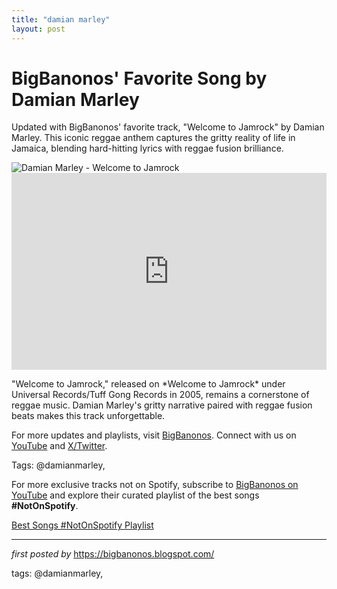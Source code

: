 ```yaml
---
title: "damian marley"
layout: post
---
```

<!-- Post Title -->
<h1 >BigBanonos' Favorite Song by Damian Marley</h1> <!-- Introductory Text -->
<p >Updated with BigBanonos' favorite track, "Welcome to Jamrock" by Damian Marley. This iconic reggae anthem captures the gritty reality of life in Jamaica, blending hard-hitting lyrics with reggae fusion brilliance.</p> <!-- Featured Image -->
<div > <img src="https://i.pinimg.com/736x/a9/0f/2a/a90f2ad2d9d50bd1a87957f11bf7b6f3.jpg" alt="Damian Marley - Welcome to Jamrock" />
</div> <!-- YouTube Video Embed -->
<div > <iframe width="100%" height="315" src="https://www.youtube.com/embed/_GZlJGERbvE" title="Damian 'Jr. Gong' Marley - Welcome To Jamrock (Official Video)" frameborder="0" allow="accelerometer; autoplay; clipboard-write; encrypted-media; gyroscope; picture-in-picture; web-share" referrerpolicy="strict-origin-when-cross-origin" allowfullscreen></iframe>
</div> <!-- Song Information -->
<div > <p>"Welcome to Jamrock," released on *Welcome to Jamrock* under Universal Records/Tuff Gong Records in 2005, remains a cornerstone of reggae music. Damian Marley's gritty narrative paired with reggae fusion beats makes this track unforgettable.</p>
</div> <!-- Footer Links -->
<div > <p>For more updates and playlists, visit <a href="https://bigbanonos.blogspot.com/" target="_blank">BigBanonos</a>. Connect with us on <a href="https://www.youtube.com/@BigBanonos" target="_blank">YouTube</a> and <a href="https://x.com/bigbanonos" target="_blank">X/Twitter</a>.</p>
</div> <!-- Tags -->
<p >Tags: @damianmarley,</p>


<!--Subscribe and Playlist Links-->
<div>
    <p>For more exclusive tracks not on Spotify, subscribe to <a href="https://www.youtube.com/@BigBanonos" target="_blank">BigBanonos on YouTube</a> and explore their curated playlist of the best songs <strong>#NotOnSpotify</strong>.</p>
    <p><a href="https://www.youtube.com/playlist?list=PLtuNtuTatqI0kFahUCbtbfenC_ET5O_tr" target="_blank">Best Songs #NotOnSpotify Playlist<br /></a></p></div>

<hr />

<p><em>first posted by</em> <a href="https://bigbanonos.blogspot.com/" rel="noopener" target="_new">https://bigbanonos.blogspot.com/</a></p>

<p>tags: @damianmarley,</p>
